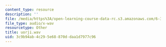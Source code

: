 ```yaml
---
content_type: resource
description: ''
file: /media/https%3A/open-learning-course-data-rc.s3.amazonaws.com/6-341-discrete-time-signal-processing-fall-2005/3c9b94ab4c295e68870ddaa1d7977c96_uorji.wav
file_type: audio/x-wav
resourcetype: Other
title: uorji.wav
uid: 3c9b94ab-4c29-5e68-870d-daa1d7977c96
---
```

